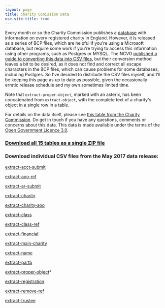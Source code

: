 ```yaml
---
layout: page
title: Charity Comission Data
use-site-title: true
---
```


Every month or so the Charity Commission publishes a [database](http://data.charitycommission.gov.uk/) with information on every registered charity in England. However, it is released as a series of BCP files, which are helpful if you're using a Microsoft database, but require some work if you're trying to access this information using other programs, such as Postgres or MYSQL. The NCVO [published a guide to converting this data into CSV files](https://data.ncvo.org.uk/a/almanac16/how-to-create-a-database-for-charity-commission-data/), but their conversion method leaves a bit to be desired, as it does not find and correct all escape characters in the BCP files, which can cause problems for some databases, including Postgres. So I've decided to distribute the CSV files myself, and I'll be keeping this page as up to date as possible, given the occasionally erratic release schedule and my own sometimes limited time.

Note that `extract-proper-object`, marked with an asterix, has been concatenated from `extract-object`, with the complete text of a charity's object in a single row in a table.

For details on the data itself, please see [this table from the Charity Commission](http://data.charitycommission.gov.uk/data-definition.aspx). Do get in touch if you have any questions, comments or concerns about this data. This data is made available under the terms of the [Open Government Licence 3.0](http://www.nationalarchives.gov.uk/doc/open-government-licence/version/3/).

### [Download all 15 tables as a single ZIP file](https://shiny.evanodell.com/charity-data/charity-register-2017-06.zip)

### Download individual CSV files from the May 2017 data release:

[extract-acct-submit](https://shiny.evanodell.com/charity-data/extract-acct-submit-2017-06.csv)

[extract-aoo-ref](https://shiny.evanodell.com/charity-data/extract-aoo-ref-2017-06.csv)

[extract-ar-submit](https://shiny.evanodell.com/charity-data/extract-ar-submit-2017-06.csv)

[extract-charity](https://shiny.evanodell.com/charity-data/extract-charity-2017-06.csv)

[extract-charity-aoo](https://shiny.evanodell.com/charity-data/extract-charity-aoo-2017-06.csv)

[extract-class](https://shiny.evanodell.com/charity-data/extract-class-2017-06.csv)

[extract-class-ref](https://shiny.evanodell.com/charity-data/extract-class-ref-2017-06.csv)

[extract-financial](https://shiny.evanodell.com/charity-data/extract-financial-2017-06.csv)

[extract-main-charity](https://shiny.evanodell.com/charity-data/extract-main-charity-2017-06.csv)

[extract-name](https://shiny.evanodell.com/charity-data/extract-name-2017-06.csv)

[extract-partb](https://shiny.evanodell.com/charity-data/extract-partb-2017-06.csv)

[extract-proper-object](https://shiny.evanodell.com/charity-data/extract-proper-object-2017-06.csv)*

[extract-registration](https://shiny.evanodell.com/charity-data/extract-registration-2017-06.csv)

[extract-remove-ref](https://shiny.evanodell.com/charity-data/extract-remove-ref-2017-06.csv)

[extract-trustee](https://shiny.evanodell.com/charity-data/extract-trustee-2017-06.csv)
